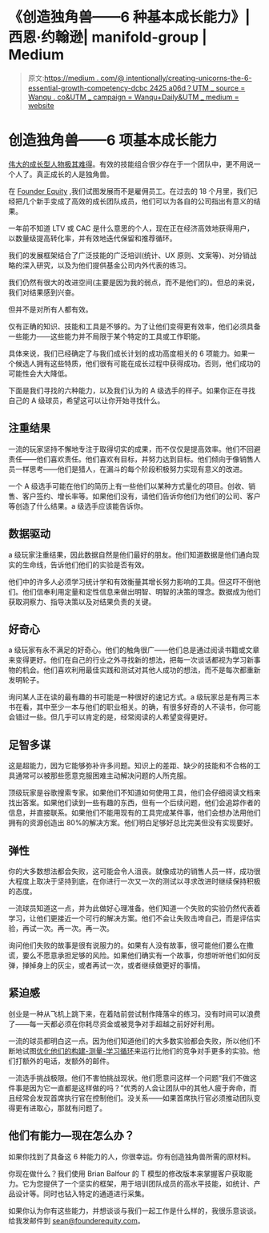 # 《创造独角兽——6 种基本成长能力》|西恩·约翰逊| manifold-group | Medium

> 原文:[https://medium . com/@ intentionally/creating-unicorns-the-6-essential-growth-competency-dcbc 2425 a06d？UTM _ source = Wanqu . co&UTM _ campaign = Wanqu+Daily&UTM _ medium = website](https://medium.com/@intentionally/creating-unicorns-the-6-essential-growth-competencies-dcbc2425a06d?utm_source=wanqu.co&utm_campaign=Wanqu+Daily&utm_medium=website)



# 创造独角兽——6 项基本成长能力

[伟大的成长型人物极其难得](http://www.startup-marketing.com/where-are-all-the-growth-hackers/)。有效的技能组合很少存在于一个团队中，更不用说一个人了。真正成长的人是独角兽。

在 [Founder Equity](http://founderequity.com) ,我们试图发展而不是雇佣员工。在过去的 18 个月里，我们已经把几个新手变成了高效的成长团队成员，他们可以为各自的公司指出有意义的结果。

一年前不知道 LTV 或 CAC 是什么意思的个人，现在正在经济高效地获得用户，以数量级提高转化率，并有效地迭代保留和推荐循环。

我们的发展框架结合了广泛技能的广泛培训(统计、UX 原则、文案等)、对分销战略的深入研究，以及为他们提供基金公司内外代表的练习。

我们仍然有很大的改进空间(主要是因为我的弱点，而不是他们的)。但总的来说，我们对结果感到兴奋。

但并不是对所有人都有效。

仅有正确的知识、技能和工具是不够的。为了让他们变得更有效率，他们必须具备一些能力——这些能力并不局限于某个特定的工具或工作职能。

具体来说，我们已经确定了与我们成长计划的成功高度相关的 6 项能力。如果一个候选人拥有这些特质，他们很有可能在成长过程中获得成功。否则，他们成功的可能性会大大降低。

下面是我们寻找的六种能力，以及我们认为的 A 级选手的样子。如果你正在寻找自己的 A 级球员，希望这可以让你开始寻找什么。

## 注重结果

一流的玩家坚持不懈地专注于取得切实的成果，而不仅仅是提高效率。他们不回避责任——他们喜欢责任。他们喜欢有目标，并努力达到目标。他们倾向于像销售人员一样思考——他们是猎人，在漏斗的每个阶段积极努力实现有意义的改进。

一个 A 级选手可能在他们的简历上有一些他们以某种方式量化的项目。创收、销售、客户签约、增长率等。如果他们没有，请他们告诉你他们为他们的公司、客户等创造了什么结果。a 级选手应该能告诉你。

## 数据驱动

a 级玩家注重结果，因此数据自然是他们最好的朋友。他们知道数据是他们通向现实的生命线，告诉他们他们的实验是否有效。

他们中的许多人必须学习统计学和有效衡量其增长努力影响的工具。但这吓不倒他们。他们信奉利用定量和定性信息来做出明智、明智的决策的理念。数据成为他们获取洞察力、指导决策以及对结果负责的关键。

## 好奇心

a 级玩家有永不满足的好奇心。他们的触角很广——他们总是通过阅读书籍或文章来变得更好。他们在自己的行业之外寻找新的想法，把每一次谈话都视为学习新事物的机会。他们喜欢利用最佳实践和测试对其他人成功的想法，而不是每次都重新发明轮子。

询问某人正在读的最有趣的书可能是一种很好的速记方式。a 级玩家总是有两三本书在看，其中至少一本与他们的职业相关。的确，有很多好奇的人不读书，你可能会错过一些。但几乎可以肯定的是，经常阅读的人希望变得更好。

## 足智多谋

这是超能力，因为它能够弥补许多问题。知识上的差距、缺少的技能和不合格的工具通常可以被那些愿意克服困难主动解决问题的人所克服。

顶级玩家是谷歌搜索专家。如果他们不知道如何使用工具，他们会仔细阅读文档来找出答案。如果他们读到一些有趣的东西，但有一个后续问题，他们会追踪作者的信息，并直接联系。如果他们不能用现有的工具完成某件事，他们会想办法用他们拥有的资源创造出 80%的解决方案。他们明白足够好总比完美但没有实现要好。

## 弹性

你的大多数想法都会失败，这可能会令人沮丧。就像成功的销售人员一样，成功很大程度上取决于坚持到底，在你进行一次又一次的测试以寻求改进时继续保持积极的态度。

一流球员知道这一点，并为此做好心理准备。他们知道一个失败的实验仍然代表着学习，让他们更接近一个可行的解决方案。他们不会让失败击垮自己，而是评估实验，再试一次。再一次。再一次。

询问他们失败的故事是很有说服力的。如果有人没有故事，很可能他们要么在撒谎，要么不愿意承担足够的风险。如果他们确实有一个故事，你想听听他们如何反弹，掸掉身上的灰尘，或者再试一次，或者继续做更好的事情。

## 紧迫感

创业是一种从飞机上跳下来，在着陆前尝试制作降落伞的练习。没有时间可以浪费了——每一天都必须在你耗尽资金或被竞争对手超越之前好好利用。

一流的球员都明白这一点。因为他们知道他们的大多数实验都会失败，所以他们不断地试图[优化他们的构建-测量-学习循环](https://www.linkedin.com/pulse/speed-kills-minimizing-time-through-loop-sean-johnson)来运行比他们的竞争对手更多的实验。他们打额外的电话，发额外的邮件。

一流选手挑战极限。他们不害怕挑战现状。他们愿意问这样一个问题“我们不做这件事是因为它一直都是这样做的吗？”优秀的人会让团队中的其他人疲于奔命，而且经常会发现首席执行官在控制他们。没关系——如果首席执行官必须推动团队变得更有进取心，那就有问题了。

## 他们有能力—现在怎么办？

如果你找到了具备这 6 种能力的人，你很幸运。你有创造独角兽所需的原材料。

你现在做什么？我们使用 Brian Balfour 的 T 模型的修改版本来掌握客户获取能力。它为您提供了一个坚实的框架，用于培训团队成员的高水平技能，如统计、产品设计等。同时也钻入特定的通道进行采集。

如果你认为你有这些能力，并想谈谈与我们一起工作是什么样的，我很乐意谈谈。给我发邮件到 sean@founderequity.com。


